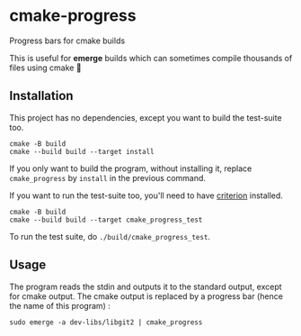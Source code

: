 # cmake-progress
Progress bars for cmake builds

This is useful for **emerge** builds which can sometimes compile thousands of files using cmake 👀

## Installation
This project has no dependencies, except you want to build the test-suite too.
```shell
cmake -B build
cmake --build build --target install
```
If you only want to build the program, without installing it, replace `cmake_progress` by `install` in the previous command.

If you want to run the test-suite too, you'll need to have [criterion](https://criterion.readthedocs.io/en/master/intro.html) installed.
```shell
cmake -B build
cmake --build build --target cmake_progress_test
```
To run the test suite, do `./build/cmake_progress_test`.

## Usage

The program reads the stdin and outputs it to the standard output, except for cmake output. The cmake output is replaced by a progress bar (hence the name of this program) :
```shell
sudo emerge -a dev-libs/libgit2 | cmake_progress
```
